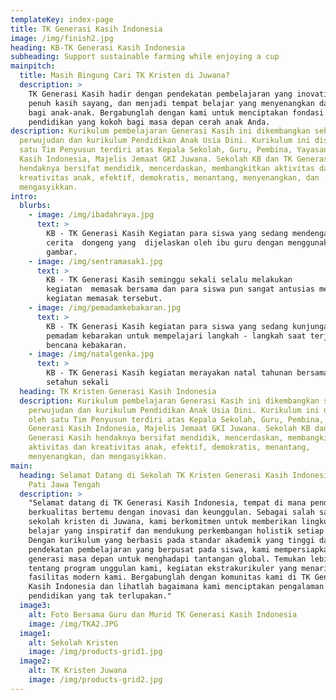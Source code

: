 ```yaml
---
templateKey: index-page
title: TK Generasi Kasih Indonesia
image: /img/finish2.jpg
heading: KB-TK Generasi Kasih Indonesia
subheading: Support sustainable farming while enjoying a cup
mainpitch:
  title: Masih Bingung Cari TK Kristen di Juwana?
  description: >
    TK Generasi Kasih hadir dengan pendekatan pembelajaran yang inovatif dan
    penuh kasih sayang, dan menjadi tempat belajar yang menyenangkan dan kreatif
    bagi anak-anak. Bergabunglah dengan kami untuk menciptakan fondasi
    pendidikan yang kokoh bagi masa depan cerah anak Anda.
description: Kurikulum pembelajaran Generasi Kasih ini dikembangkan sebagai
  perwujudan dan kurikulum Pendidikan Anak Usia Dini. Kurikulum ini disusun oleh
  satu Tim Penyusun terdiri atas Kepala Sekolah, Guru, Pembina, Yayasan Generasi
  Kasih Indonesia, Majelis Jemaat GKI Juwana. Sekolah KB dan TK Generasi Kasih
  hendaknya bersifat mendidik, mencerdaskan, membangkitkan aktivitas dan
  kreativitas anak, efektif, demokratis, menantang, menyenangkan, dan
  mengasyikkan.
intro:
  blurbs:
    - image: /img/ibadahraya.jpg
      text: >
        KB - TK Generasi Kasih Kegiatan para siswa yang sedang mendengarkan
        cerita  dongeng yang  dijelaskan oleh ibu guru dengan menggunakan media
        gambar.
    - image: /img/sentramasak1.jpg
      text: >
        KB - TK Generasi Kasih seminggu sekali selalu melakukan
        kegiatan  memasak bersama dan para siswa pun sangat antusias mengikuti
        kegiatan memasak tersebut.
    - image: /img/pemadamkebakaran.jpg
      text: >
        KB - TK Generasi Kasih kegiatan para siswa yang sedang kunjungan markas
        pemadam kebarakan untuk mempelajari langkah - langkah saat terjadi
        bencana kebakaran.
    - image: /img/natalgenka.jpg
      text: >
        KB - TK Generasi Kasih kegiatan merayakan natal tahunan bersama setiap
        setahun sekali
  heading: TK Kristen Generasi Kasih Indonesia
  description: Kurikulum pembelajaran Generasi Kasih ini dikembangkan sebagai
    perwujudan dan kurikulum Pendidikan Anak Usia Dini. Kurikulum ini disusun
    oleh satu Tim Penyusun terdiri atas Kepala Sekolah, Guru, Pembina, Yayasan
    Generasi Kasih Indonesia, Majelis Jemaat GKI Juwana. Sekolah KB dan TK
    Generasi Kasih hendaknya bersifat mendidik, mencerdaskan, membangkitkan
    aktivitas dan kreativitas anak, efektif, demokratis, menantang,
    menyenangkan, dan mengasyikkan.
main:
  heading: Selamat Datang di Sekolah TK Kristen Generasi Kasih Indonesia di Juwana
    Pati Jawa Tengah
  description: >
    "Selamat datang di TK Generasi Kasih Indonesia, tempat di mana pendidikan
    berkualitas bertemu dengan inovasi dan keunggulan. Sebagai salah satu
    sekolah kristen di Juwana, kami berkomitmen untuk memberikan lingkungan
    belajar yang inspiratif dan mendukung perkembangan holistik setiap siswa.
    Dengan kurikulum yang berbasis pada standar akademik yang tinggi dan
    pendekatan pembelajaran yang berpusat pada siswa, kami mempersiapkan
    generasi masa depan untuk menghadapi tantangan global. Temukan lebih banyak
    tentang program unggulan kami, kegiatan ekstrakurikuler yang menarik, dan
    fasilitas modern kami. Bergabunglah dengan komunitas kami di TK Generasi
    Kasih Indonesia dan lihatlah bagaimana kami menciptakan pengalaman
    pendidikan yang tak terlupakan."
  image3:
    alt: Foto Bersama Guru dan Murid TK Generasi Kasih Indonesia
    image: /img/TKA2.JPG
  image1:
    alt: Sekolah Kristen
    image: /img/products-grid1.jpg
  image2:
    alt: TK Kristen Juwana
    image: /img/products-grid2.jpg
---
```

